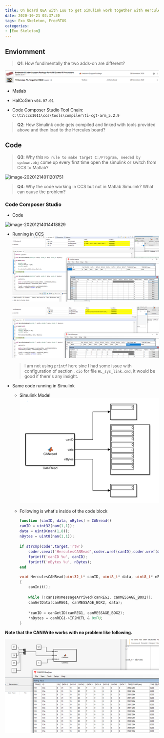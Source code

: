 ```yaml
---
title: On board Q&A with Luu to get Simulink work together with Hercules
date: 2020-10-21 02:37:30
tags: Exo Skeleton, FreeRTOS
categories:
- [Exo Skeleton]
---
```


## Enviornment 

> **Q1**: How fundimentally the two adds-on are different?

![image-20201214013454316](https://raw.githubusercontent.com/bifeitang/blog-img-hosting-yang/master/article_imgs/image-20201214013454316.png)

- Matlab

- HalCoGen `v04.07.01`

- Code Composer Studio Tool Chain: `C:\ti\ccs1011\ccs\tools\compiler\ti-cgt-arm_5.2.9`

> **Q2**: How Simulink code gets compiled and linked with tools provided above and then load to the Hercules board?

## Code

> **Q3**: Why this `No rule to make target C:/Program, needed by updown.obj` come up every first time open the simulink or switch from CCS to Matlab?

![image-20201214011201751](C:\Users\kydn8\AppData\Roaming\Typora\typora-user-images\image-20201214011201751.png)



> **Q4**: Why the code working in CCS but not in Matlab Simulink? What can cause the problem?

### Code Composer Studio

- Code

![image-20201214014418829](C:\Users\kydn8\AppData\Roaming\Typora\typora-user-images\image-20201214014418829.png)

- Running in CCS
  ![image-20201214014625695](https://raw.githubusercontent.com/bifeitang/blog-img-hosting-yang/master/article_imgs/image-20201214014625695.png)


  ![image-20201214014915756](https://raw.githubusercontent.com/bifeitang/blog-img-hosting-yang/master/article_imgs/image-20201214014915756.png)

  > I am not using `printf` here sinc I had some issue with configuration of section `.cio` for file `HL_sys_link.cmd`, it would  be good if there's any insight. 

- Same code running in Simulink

  - Simulink Model
    ![image-20201214015247520](https://raw.githubusercontent.com/bifeitang/blog-img-hosting-yang/master/article_imgs/image-20201214015247520.png)

  - Following is what's inside of the code block

    ```matlab
    function [canID, data, nBytes] = CANread()
    canID = uint32(nan(1,1));
    data = uint8(nan(1,8));
    nBytes = uint8(nan(1,1));
    
    if strcmp(coder.target,'rtw')    
        coder.ceval('HerculesCANRead',coder.wref(canID),coder.wref(data),coder.wref(nBytes));
        fprintf('canID %u', canID);
        fprintf('nBytes %u', nBytes);
    end
    ```

    ```c
    void HerculesCANRead(uint32_t* canID, uint8_t* data, uint8_t* nBytes)
    { 
        canInit();
    
        while (!canIsRxMessageArrived(canREG1, canMESSAGE_BOX2));
        canGetData(canREG1, canMESSAGE_BOX2, data);
    
        *canID = canGetID(canREG1, canMESSAGE_BOX2);
        *nBytes = canREG1->IF2MCTL & 0xFU;
    }
    ```



**Note that the CANWrite works with no problem like following.**

![image-20201214020304346](https://raw.githubusercontent.com/bifeitang/blog-img-hosting-yang/master/article_imgs/image-20201214020304346.png)

